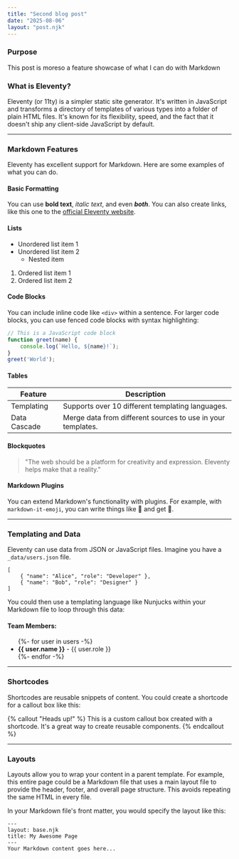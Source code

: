 ```yaml
---
title: "Second blog post"
date: "2025-08-06"
layout: "post.njk"
---
```


### Purpose
This post is moreso a feature showcase of what I can do with Markdown

### What is Eleventy?
Eleventy (or 11ty) is a simpler static site generator. It's written in JavaScript and transforms a directory of templates of various types into a folder of plain HTML files. It's known for its flexibility, speed, and the fact that it doesn't ship any client-side JavaScript by default.

***

### Markdown Features
Eleventy has excellent support for Markdown. Here are some examples of what you can do.

#### Basic Formatting
You can use **bold text**, *italic text*, and even ***both***. You can also create links, like this one to the [official Eleventy website](https://www.11ty.dev/).

#### Lists
* Unordered list item 1
* Unordered list item 2
    * Nested item

1.  Ordered list item 1
2.  Ordered list item 2

#### Code Blocks
You can include inline code like `<div>` within a sentence. For larger code blocks, you can use fenced code blocks with syntax highlighting:

```js
// This is a JavaScript code block
function greet(name) {
    console.log(`Hello, ${name}!`);
}
greet('World');
```

#### Tables

| Feature         | Description                                                 |
| --------------- | ----------------------------------------------------------- |
| Templating      | Supports over 10 different templating languages.            |
| Data Cascade    | Merge data from different sources to use in your templates. |

#### Blockquotes
> "The web should be a platform for creativity and expression. Eleventy helps make that a reality."

#### Markdown Plugins
You can extend Markdown's functionality with plugins. For example, with `markdown-it-emoji`, you can write things like :tada: and get 🎉.

***

### Templating and Data
Eleventy can use data from JSON or JavaScript files. Imagine you have a `_data/users.json` file. 
<pre><code class="language-json">[
    { "name": "Alice", "role": "Developer" },
    { "name": "Bob", "role": "Designer" }
]
</code></pre>
You could then use a templating language like Nunjucks within your Markdown file to loop through this data:

#### Team Members:
<ul>
{%- for user in users -%}
    <li><strong>{{ user.name }}</strong> - {{ user.role }}</li>
{%- endfor -%}
</ul>

***

### Shortcodes
Shortcodes are reusable snippets of content. You could create a shortcode for a callout box like this:

{% callout "Heads up!" %}
This is a custom callout box created with a shortcode. It's a great way to create reusable components.
{% endcallout %}

***

### Layouts
Layouts allow you to wrap your content in a parent template. For example, this entire page could be a Markdown file that uses a main layout file to provide the header, footer, and overall page structure. This avoids repeating the same HTML in every file.

In your Markdown file's front matter, you would specify the layout like this:
```
---
layout: base.njk
title: My Awesome Page
---
Your Markdown content goes here...
